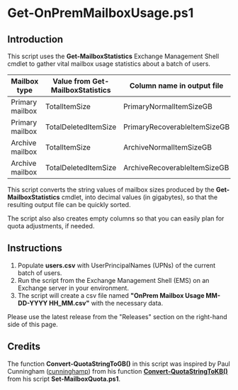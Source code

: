 # Get-OnPremMailboxUsage.ps1

## Introduction
This script uses the **Get-MailboxStatistics** Exchange Management Shell cmdlet to gather  vital mailbox usage statistics about a batch of users.

| Mailbox type | Value from Get-MailboxStatistics | Column name in output file |
| - | - | - |
| Primary mailbox | TotalItemSize | PrimaryNormalItemSizeGB
| Primary mailbox | TotalDeletedItemSize | PrimaryRecoverableItemSizeGB
| Archive mailbox | TotalItemSize | ArchiveNormalItemSizeGB
| Archive mailbox | TotalDeletedItemSize | ArchiveRecoverableItemSizeGB

This script converts the string values of mailbox sizes produced by the **Get-MailboxStatistics** cmdlet, into decimal values (in gigabytes), so that the resulting output file can be quickly sorted. 

The script also also creates empty columns so that you can easily plan for quota adjustments, if needed.

## Instructions
1) Populate **users.csv** with UserPrincipalNames (UPNs) of the current batch of users.
1) Run the script from the Exchange Management Shell (EMS) on an Exchange server in your environment.
1) The script will create a csv file named **"OnPrem Mailbox Usage MM-DD-YYYY HH_MM.csv"** with the necessary data.

Please use the latest release from the "Releases" section on the right-hand side of this page.

## Credits
The function **Convert-QuotaStringToGB()** in this script was inspired by Paul Cunningham ([cunninghamp](https://github.com/cunninghamp)) from his function **[Convert-QuotaStringToKB()]((https://github.com/cunninghamp/Powershell-Exchange/blob/master/Set-MailboxQuota/Set-MailboxQuota.ps1#L97))** from his script **Set-MailboxQuota.ps1**.
